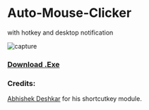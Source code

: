 # Auto-Mouse-Clicker
with hotkey and desktop notification

![capture](https://user-images.githubusercontent.com/16408896/32987204-a0baf11a-cd0a-11e7-823c-6a38a5fe56fe.PNG)


### [Download .Exe](https://raw.githubusercontent.com/bhaktijkoli/Auto-Mouse-Clicker/master/Auto%20Mouse%20Clicker/Auto%20Mouse%20Clicker.exe)




### Credits:
[Abhishek Deshkar](https://github.com/abhishekdeshkar) for his shortcutkey module.
